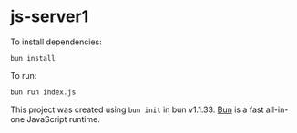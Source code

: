 # js-server1

To install dependencies:

```bash
bun install
```

To run:

```bash
bun run index.js
```

This project was created using `bun init` in bun v1.1.33. [Bun](https://bun.sh) is a fast all-in-one JavaScript runtime.
